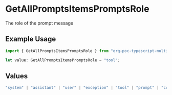 # GetAllPromptsItemsPromptsRole

The role of the prompt message

## Example Usage

```typescript
import { GetAllPromptsItemsPromptsRole } from "orq-poc-typescript-multi-env-version/models/operations";

let value: GetAllPromptsItemsPromptsRole = "tool";
```

## Values

```typescript
"system" | "assistant" | "user" | "exception" | "tool" | "prompt" | "correction" | "expected_output"
```